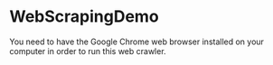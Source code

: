 # WebScrapingDemo

 You need to have the Google Chrome web browser installed on your computer in order to run this web crawler.
